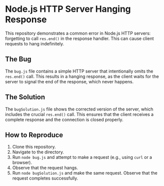 # Node.js HTTP Server Hanging Response

This repository demonstrates a common error in Node.js HTTP servers: forgetting to call `res.end()` in the response handler.  This can cause client requests to hang indefinitely.

## The Bug

The `bug.js` file contains a simple HTTP server that intentionally omits the `res.end()` call.  This results in a hanging response, as the client waits for the server to signal the end of the response, which never happens.

## The Solution

The `bugSolution.js` file shows the corrected version of the server, which includes the crucial `res.end()` call. This ensures that the client receives a complete response and the connection is closed properly.

## How to Reproduce

1. Clone this repository.
2. Navigate to the directory.
3. Run `node bug.js` and attempt to make a request (e.g., using `curl` or a browser).
4. Observe that the request hangs.
5. Run `node bugSolution.js` and make the same request. Observe that the request completes successfully.